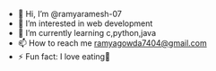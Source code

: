 - 👋 Hi, I’m @ramyaramesh-07
- 👀 I’m interested in web development
- 🌱 I’m currently learning c,python,java
- 📫 How to reach me ramyagowda7404@gmail.com
- ⚡ Fun fact: I love eating🍴

<!---
ramyaramesh-07/ramyaramesh-07 is a ✨ special ✨ repository because its `README.md` (this file) appears on your GitHub profile.
You can click the Preview link to take a look at your changes.
--->
